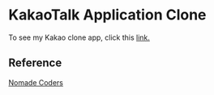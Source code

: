 # KakaoTalk Application Clone

To see my Kakao clone app, click this [link.](https://jjessicacho.github.io/kakao-clone)

## Reference

[Nomade Coders](https://nomadcoders.co/kokoa-clone)
